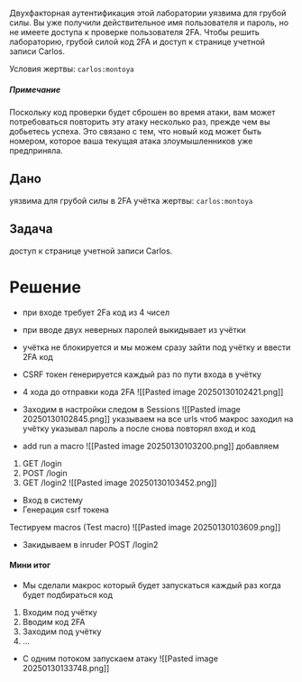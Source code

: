 
Двухфакторная аутентификация этой лаборатории уязвима для грубой силы. Вы уже получили действительное имя пользователя и пароль, но не имеете доступа к проверке пользователя 2FA. Чтобы решить лабораторию, грубой силой код 2FA и доступ к странице учетной записи Carlos.

Условия жертвы: `carlos:montoya`

##### Примечание
Поскольку код проверки будет сброшен во время атаки, вам может потребоваться повторить эту атаку несколько раз, прежде чем вы добьетесь успеха. Это связано с тем, что новый код может быть номером, которое ваша текущая атака злоумышленников уже предприняла.


## Дано

уязвима для грубой силы в 2FA
учётка жертвы: `carlos:montoya`

## Задача

доступ к странице учетной записи Carlos.

# Решение 

- при входе требует 2Fa код из 4 чисел
- при вводе двух неверных паролей выкидывает из учётки 
- учётка не блокируется и мы можем сразу зайти под учётку и ввести 2FA код

- CSRF токен генерируется каждый раз по пути входа в учётку
- 4 хода до отправки кода 2FA
![[Pasted image 20250130102421.png]]

 
- Заходим в настройки следом в Sessions
![[Pasted image 20250130102845.png]]
указываем на все urls чтоб макрос заходил на учётку указывал пароль а после снова повторял вход и код

- add run a macro 
![[Pasted image 20250130103200.png]]
добавляем 
1. GET /login
2. POST /login
3. GET /login2
![[Pasted image 20250130103452.png]]
- Вход в систему
- Генерация csrf токена

Тестируем macros (Test macro)
![[Pasted image 20250130103609.png]]

- Закидываем в inruder POST /login2

#### Мини итог
- Мы сделали макрос который будет запускаться каждый раз когда будет подбираться код
1. Входим под учётку
2. Вводим код 2FA
3. Заходим под учётку
4. ...

- С одним потоком запускаем атаку
![[Pasted image 20250130133748.png]]
